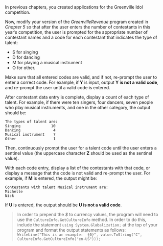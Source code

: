 In previous chapters, you created applications for the Greenville Idol competition.

Now, modify your version of the *GreenvilleRevenue* program created in *Chapter 5* so that after the user enters the number of contestants in this year’s competition, the user is prompted for the appropriate number of contestant names and a code for each contestant that indicates the type of talent: 
* S for singing
* D for dancing
* M for playing a musical instrument
* O for other. 

Make sure that all entered codes are valid, and if not, re-prompt the user to enter a correct code.  For example, if **Y** is input, output **Y is not a valid code**, and re-prompt the user until a valid code is entered.

After contestant data entry is complete, display a count of each type of talent.  For example, if there were ten singers, four dancers, seven people who play musical instruments, and one in the other category, the output should be:
```
The types of talent are:
Singing              10
Dancing               4
Musical instrument    7
Other                 1
```

Then, continuously prompt the user for a talent code until the user enters a sentinel value (the uppercase character **Z** should be used as the sentinel value). 

With each code entry, display a list of the contestants with that code, or display a message that the code is not valid and re-prompt the user.  For example, if **M** is entered, the output might be:
```
Contestants with talent Musical instrument are:
Michelle
Nick
```
If **U** is entered, the output should be **U is not a valid code**.

> In order to prepend the *$* to currency values, the program will need to use the `CultureInfo.GetCultureInfo` method. In order to do this, include the statement `using System.Globalization;` at the top of your program and format the output statements as follows: `WriteLine("This is an example:  {0}", value.ToString("C", CultureInfo.GetCultureInfo("en-US")));`

<!--
{
    "CopyExercise": {
        "name": "GreenvilleRevenue.cs",
        "copyTarget": "/chapter5/cs01/student/GreenvilleRevenue.cs",
        "pasteTarget": "/GreenvilleRevenue.cs"
    }
}
-->
